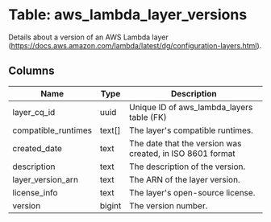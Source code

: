 
# Table: aws_lambda_layer_versions
Details about a version of an AWS Lambda layer (https://docs.aws.amazon.com/lambda/latest/dg/configuration-layers.html). 
## Columns
| Name        | Type           | Description  |
| ------------- | ------------- | -----  |
|layer_cq_id|uuid|Unique ID of aws_lambda_layers table (FK)|
|compatible_runtimes|text[]|The layer's compatible runtimes.|
|created_date|text|The date that the version was created, in ISO 8601 format|
|description|text|The description of the version.|
|layer_version_arn|text|The ARN of the layer version.|
|license_info|text|The layer's open-source license.|
|version|bigint|The version number.|
